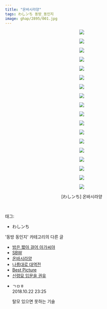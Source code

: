 ```yaml
---
title: "온바시라양"
tags: わしンち 동방_동인지
image: ghap/2895/001.jpg
---
```

<div class="article">
<p style="text-align: center; clear: none; float: none;"><img src="{{ site.nasurl }}/ghap/2895/001.jpg"/></p>
<p style="text-align: center; clear: none; float: none;"><img src="{{ site.nasurl }}/ghap/2895/002.jpg"/></p>
<p style="text-align: center; clear: none; float: none;"><img src="{{ site.nasurl }}/ghap/2895/003.jpg"/></p>
<p style="text-align: center; clear: none; float: none;"><img src="{{ site.nasurl }}/ghap/2895/004.jpg"/></p>
<p style="text-align: center; clear: none; float: none;"><img src="{{ site.nasurl }}/ghap/2895/005.jpg"/></p>
<p style="text-align: center; clear: none; float: none;"><img src="{{ site.nasurl }}/ghap/2895/006.jpg"/></p>
<p style="text-align: center; clear: none; float: none;"><img src="{{ site.nasurl }}/ghap/2895/007.jpg"/></p>
<p style="text-align: center; clear: none; float: none;"><img src="{{ site.nasurl }}/ghap/2895/008.jpg"/></p>
<p style="text-align: center; clear: none; float: none;"><img src="{{ site.nasurl }}/ghap/2895/009.jpg"/></p>
<p style="text-align: center; clear: none; float: none;"><img src="{{ site.nasurl }}/ghap/2895/010.jpg"/></p>
<p style="text-align: center; clear: none; float: none;"><img src="{{ site.nasurl }}/ghap/2895/011.jpg"/></p>
<p style="text-align: center; clear: none; float: none;"><img src="{{ site.nasurl }}/ghap/2895/012.jpg"/></p>
<p style="text-align: center; clear: none; float: none;"><img src="{{ site.nasurl }}/ghap/2895/013.jpg"/></p>
<p style="text-align: center; clear: none; float: none;"><img src="{{ site.nasurl }}/ghap/2895/014.jpg"/></p>
<p style="text-align: center; clear: none; float: none;"><img src="{{ site.nasurl }}/ghap/2895/015.jpg"/></p>
<p style="text-align: center; clear: none; float: none;"><img src="{{ site.nasurl }}/ghap/2895/016.jpg"/></p>
<p style="text-align: center; clear: none; float: none;"><img src="{{ site.nasurl }}/ghap/2895/017.jpg"/></p>
<p style="text-align: center; clear: none; float: none;"><img src="{{ site.nasurl }}/ghap/2895/018.jpg"/></p>
<p style="text-align: center; clear: none; float: none;">[わしンち] 온바시라양</p>
<p><br/></p>
</div><div class="tagTrail">
<p>태그: </p>
<ul>
<li>わしンち</li>
</ul>
</div><div class="another">
<p>'동방 동인지' 카테고리의 다른 글</p>
<ul>
<li><a href="/2016-12-14-ghap_2897">밤은 짧아 걸어 아가씨야</a></li>
<li><a href="/2016-12-14-ghap_2896">SBW</a></li>
<li><a href="/2016-12-12-ghap_2895">온바시라양</a></li>
<li><a href="/2016-12-12-ghap_2894">나름대로 대역전</a></li>
<li><a href="/2016-12-12-ghap_2893">Best Picture</a></li>
<li><a href="/2016-12-12-ghap_2892">신령묘 입문을 권유</a></li>
</ul>
</div><div class="cb_module cb_fluid">
<div class="cb_wrt cb_profile">
<div class="comment">
<ul>
<li class="cb_thumb_off" id="comment15359936">
<div class="cb_comment_area">
<div class="cb_info_area">
<div class="cb_section">
<span class="cb_nick_name">ㄱㅁㅎ</span>
</div>
<div class="cb_section">
<span class="cb_date">2018.10.22 23:25 </span>
</div>
</div>
<div class="cb_dsc_comment">
<p class="cb_dsc">
											탈모 있으면 못하는 기술
										</p>
</div>
</div></li>
</ul>
</div>
</div><!-- commentList close -->
</div>